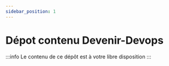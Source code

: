 ```yaml
---
sidebar_position: 1
---
```


# Dépot contenu Devenir-Devops

:::info
  Le contenu de ce dépôt est à votre libre disposition
:::